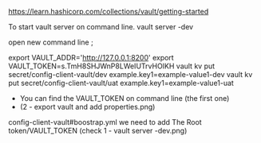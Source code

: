 https://learn.hashicorp.com/collections/vault/getting-started

To start vault server on command line.
vault server -dev

open new command line ;

export VAULT_ADDR='http://127.0.0.1:8200'
export VAULT_TOKEN=s.TmH8SHJWnP8LWeIUTrvHOIKH
vault kv put secret/config-client-vault/dev example.key1=example-value1-dev
vault kv put secret/config-client-vault/uat example.key1=example-value1-uat

- You can find the VAULT_TOKEN on command line (the first one)
- (2 - export vault and add properties.png)

config-client-vault#boostrap.yml
we need to add The Root token/VAULT_TOKEN (check 1 - vault server -dev.png)

